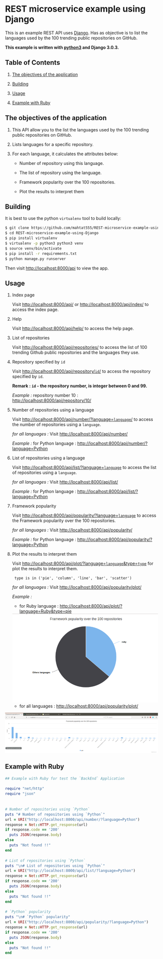 

# REST microservice example using Django

<rb>

This is an example REST API uses [Django](https://www.djangoproject.com/). Has as objective is to list the languages used by the 100 trending public repositories on GitHub.

**This example is written with [python3](https://www.python.org/) and Django 3.0.3.**

<rb>

## Table of Contents

<rb>

1. [The objectives of the application](#obj)

2. [Building](#bui)

3. [Usage](#usg)

4. [Example with Ruby](#ruby)

<rb>

<a name="obj"></a>
## The objectives of the application

<rb>

1. This API allow you to the list the languages used by the 100 trending public repositories on GitHub.

2. Lists languages for a specific repository.

3. For each language, it calculates the attributes below:

	-	Number of repository using this language.

	-	The list of repository using the language.

	-	Framework popularity over the 100 repositories.

	-	Plot the results to interpret them

<rb>


<a name="bui"></a>
## Building

<rb>

It is best to use the python `virtualenv` tool to build locally:

```sh
$ git clone https://github.com/mahtat555/REST-microservice-example-using-Django
$ cd REST-microservice-example-using-Django
$ pip install virtualenv
$ virtualenv -p python3 python3 venv
$ source venv/bin/activate
$ pip install -r requirements.txt
$ python manage.py runserver
```

Then visit [http://localhost:8000/api](http://localhost:8000/api)
to view the app.

<rb>

<a name="usg"></a>
## Usage

1.  Index page

	Visit [http://localhost:8000/api/](http://127.0.0.1:8000/api/) or [http://localhost:8000/api/index/](http://127.0.0.1:8000/api/index/) to access the index page.

2. Help

	Visit [http://localhost:8000/api/help/](http://127.0.0.1:8000/api/help/)  to access the help page.

3.  List of repositories

	Visit [http://localhost:8000/api/repositories/](http://127.0.0.1:8000/api/repositories/) to access the list of 100 trending Github public repositories and the  languages they use.

4. Repository specified by `id`

	Visit [http://localhost:8000/api/repository/`id`/]() to access the repository specified by `id`.


	**Remark :  `id` - the repository number, is integer between 0 and 99.**

	<rb>

	*Example :*
		repository number 10 : [http://localhost:8000/api/repository/10/](http://localhost:8000/api/repository/10/)

5. Number of repositories using a language

	Visit [http://localhost:8000/api/number/?language=`language`/]() to access the number of repositories using a `language`.

	*for all languages :* Visit [http://localhost:8000/api/number/](http://127.0.0.1:8000/api/number/)

	*Example :*
		for Python language : [http://localhost:8000/api/number/?language=Python](http://localhost:8000/api/number/?language=Python)

6.  List of repositories using a language

	Visit [http://localhost:8000/api/list/?language=`language`]() to access the list of repositories using a `language`.

	*for all languages :* Visit [http://localhost:8000/api/list/](http://127.0.0.1:8000/api/list/)

	*Example :*
		for Python language : [http://localhost:8000/api/list/?language=Python](http://localhost:8000/api/list/?language=Python)

7. Framework popularity

	Visit [http://localhost:8000/api/popularity/?language=`language`]() to access the Framework popularity over the 100 repositories.

	*for all languages :* Visit [http://localhost:8000/api/popularity/](http://127.0.0.1:8000/api/popularity/)

	*Example :*
		for Python language : [http://localhost:8000/api/popularity/?language=Python](http://localhost:8000/api/popularity/?language=Python)

8. Plot the results to interpret them

	Visit [http://localhost:8000/api/plot/?language=`language`&type=`type`]() for  plot the results to interpret them.


	```
	 type is in ('pie', 'column', 'line', 'bar', 'scatter')
	 ```



	*for all languages :* Visit [http://localhost:8000/api/popularity/plot/](http://127.0.0.1:8000/api/popularity/plot/)


	*Example :*



    -	for Ruby language : [http://localhost:8000/api/plot/?language=Ruby&type=pie](http://localhost:8000/api/popularity/plot/?language=Ruby&type=pie)


      <img src='challenges/img/ruby_plot.png'/>


    -	for all languages :   [http://localhost:8000/api/popularity/plot/](http://localhost:8000/api/popularity/plot/)


    <rb>


<img src='challenges/img/all_plot.png'/>

<rb>

<a name="ruby"></a>
## Example with Ruby

```ruby
## Example with Ruby for test the `BackEnd` Application

require "net/http"
require "json"


# Number of repositories using `Python`
puts "# Number of repositories using `Python`"
url = URI("http://localhost:8000/api/number/?language=Python")
response = Net::HTTP.get_response(url)
if response.code == '200'
  puts JSON(response.body)
else
  puts "Not found !!"
end

# List of repositories using `Python`
puts "\n# List of repositories using `Python`"
url = URI("http://localhost:8000/api/list/?language=Python")
response = Net::HTTP.get_response(url)
if response.code == '200'
  puts JSON(response.body)
else
  puts "Not found !!"
end

# `Python` popularity
puts "\n# `Python` popularity"
url = URI("http://localhost:8000/api/popularity/?language=Python")
response = Net::HTTP.get_response(url)
if response.code == '200'
  puts JSON(response.body)
else
  puts "Not found !!"
end
```
